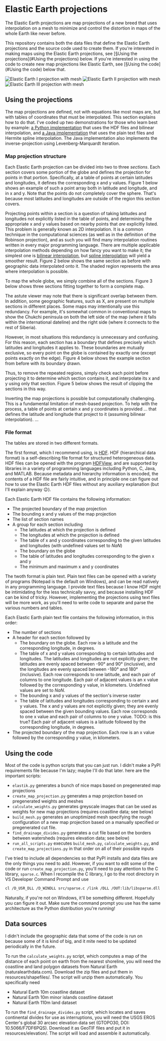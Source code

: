 # Elastic Earth projections

 The Elastic Earth projections are map projections of a new breed that uses
 interpolation on a mesh to minimize and control the distortion in maps of the
 whole Earth like never before.

 This repository contains both the data files that define the Elastic Earth projections
 and the source code used to create them.
 If you're interested in making maps using the Elastic Earth projections,
 see [§Using the projections](#Using the projections) below.
 If you're interested in using the code to create new map projections like Elastic Earth,
 see [§Using the code](#Using the code) below that.

![Elastic Earth I projection with mesh](examples/mesh-1.svg "Elastic Earth I projection with mesh")
![Elastic Earth II projection with mesh](examples/mesh-2.svg "Elastic Earth II projection with mesh")
![Elastic Earth III projection with mesh](examples/mesh-3.svg "Elastic Earth III projection with mesh")

## Using the projections

 The map projections are defined, not with equations like most maps are,
 but with tables of coordinates that must be interpolated.
 This section explains how to do that.
 I've coded up two demonstrations for those who learn best by example:
 [a Python implementation](src/elastik.py)
 that uses the HDF files and bilinear interpolation, and
 [a Java implementation](https://github.com/jkunimune/Map-Projections/blob/master/src/maps/Elastik.java)
 that uses the plain text files and Hermite spline interpolation.
 The Java implementation also implements the inverse-projection using Levenberg-Marquardt iteration.

### Map projection structure

 Each Elastic Earth projection can be divided into two to three *sections*.
 Each section covers some portion of the globe and defines the projection for points in that portion.
 Specifically, at a table of points at certain latitudes and longitudes,
 it defines the corresponding x and y values.
 Figure 1 below shows an example of such a point array both in latitude and longitude, and in x and y.
 Note that the points do not completely cover the sphere.
 That's because most latitudes and longitudes are outside of the region this section covers.

 Projecting points within a section is a question of taking latitudes and longitudes not explicitly listed in the table of points,
 and determining the appropriate x and y values based on nearby points that *are* explicitly listed.
 This problem is generally known as 2D interpolation.
 It is a common technique in the computational sciences (as well as in the definition of the Robinson projection),
 and as such you will find many interpolation routines written in every major programming language.
 There are multiple applicable interpolation methods depending on how fancy you want to make it;
 the simplest one is [bilinear interpolation](), but [spline interpolation]() will yield a smoother result.
 Figure 2 below shows the same section as before with geographic data interpolated onto it.
 The shaded region represents the area where interpolation is possible.

 To map the whole globe, we simply combine all of the sections.
 Figure 3 below shows three sections fitting together to form a complete map.

 The astute viewer may note that there is significant overlap between them.
 In addition, some geographic features, such as X, are present on multiple sections in different places.
 Some maps may intentionally use this redundancy.
 For example, it's somewhat common in conventional maps to show the Chukchi peninsula on both
 the left side of the map (where it falls within the international dateline) and
 the right side (where it connects to the rest of Siberia).

 However, in most situations this redundancy is unnecessary and confusing.
 For this reason, each section has a boundary that defines precisely
 which latitudes and longitudes it applies to.
 These boundaries are mutually exclusive,
 so every point on the globe is contained by exactly one (except points exactly on the edge).
 Figure 4 below shows the example section from before with its boundary drawn.

 Thus, to remove the repeated regions, simply check each point before projecting it
 to determine which section contains it,
 and interpolate its x and y using only that section.
 Figure 5 below shows the result of clipping the sections in this way.

 Inverting the map projections is possible but computationally challenging.
 This is a fundamental limitation of mesh-based projection.
 To help with the process, a table of points at certain x and y coordinates is provided ...
 that defines the latitude and longitude that project to it (assuming bilinear interpolation).
 ...

### File format

 The tables are stored in two different formats.

 The first format, which I recommend using, is [HDF](https://www.hdfgroup.org/solutions/hdf5/).
 HDF (hierarchical data format) is a self-describing file format for structured heterogeneous data.
 HDF files can be opened with the program [HDFView](https://www.hdfgroup.org/downloads/hdfview/),
 and are supported by libraries in a variety of programming languages
 including Python, C, Java, and MATLAB.
 Because metadata and hierarchy information is encoded, the contents of a HDF file are fairly intuitive,
 and in principle one can figure out how to use the Elastic Earth HDF files
 without any auxiliary explanation (but I'll explain anyway 😉).

 Each Elastic Earth HDF file contains the following information:
 - The projected boundary of the map projection
 - The bounding x and y values of the map projection
 - The list of section names
 - A group for each section including
   - The latitudes at which the projection is defined
   - The longitudes at which the projection is defined
   - The table of x and y coordinates corresponding to the given latitudes and longitudes (with undefined values set to *NaN*)
   - The boundary on the globe
   - The table of latitudes and longitudes corresponding to the given x and y
   - The minimum and maximum x and y coordinates

 The twoth format is plain text.
 Plain text files can be opened with a variety of programs (Notepad is the default on Windows),
 and can be read natively in any programming language.
 I provide text files because I know HDF might be intimidating for the less technically savvy,
 and because installing HDF can be kind of tricky.
 However, implementing the projections using text files will be more work,
 as you'll need to write code to separate and parse the various numbers and tables.

 Each Elastic Earth plain text file contains the following information, in this order:
 - The number of sections
 - A header for each section followed by
   - The boundary on the globe. Each row is a latitude and the corresponding longitude, in degrees.
   - The table of x and y values corresponding to certain latitudes and longitudes.
     The latitudes and longitudes are not explicitly given;
     the latitudes are evenly spaced between -90° and 90° (inclusive),
     and the longitudes are evenly spaced between -180° and 180° (inclusive).
     Each row corresponds to one latitude, and each pair of columns to one longitude.
     Each pair of adjacent values is an x value followed by the corresponding y value, in kilometers.
     Undefined values are set to *NaN*.
   - The bounding x and y values of the section's inverse raster
   - The table of latitudes and longitudes corresponding to certain x and y values.
     The x and y values are not explicitly given;
     they are evenly spaced between the given bounding values.
     Each row corresponds to one x value and each pair of columns to one y value. TODO: is this true?
     Each pair of adjacent values is a latitude followed by the corresponding longitude, in degrees.
 - The projected boundary of the map projection.
   Each row is an x value followed by the corresponding y value, in kilometers.

## Using the code

 Most of the code is python scripts that you can just run.
 I didn't make a PyPI requirements file because I'm lazy; maybe I'll do that later.
 here are the important scripts:
 - `elastik.py` generates a bunch of nice maps based on pregenerated map projections
 - `create_map_projection.py` generates a map projection based on pregenerated weights and meshes
 - `calculate_weights.py` generates greyscale images that can be used as weights for new map projections (requires coastline data; see below)
 - `build_mesh.py` generates an unoptimized mesh specifying the rough configuration of a new map projection based on a manually specified or pregenerated cut file.
 - `find_drainage_divides.py` generates a cut file based on the borders between watersheds (requires elevation data; see below)
 - `run_all_scripts.py` executes `build_mesh.py`, `calculate_weights.py`, and `create_map_projections.py` in that order on all of their possible inputs

 I've tried to include all dependencies so that PyPI installs and data files are the only things you need to add.
 However, if you want to edit some of the code or run `create_map_projection.py`,
 you'll need to pay attention to the C library, `sparse.c`.
 When I recompile the C library, I go to the root directory in VS Developer Command Prompt and use
 ~~~bash
 cl /D_USR_DLL /D_WINDLL src/sparse.c /link /DLL /OUT:lib/libsparse.dll
 ~~~
 Naturally, if you're not on Windows, it'll be something different.
 Hopefully you can figure it out.  Make sure the command prompt you use
 has the same architecture as the Python distribution you're running!

## Data sources
 I didn't include the geographic data that some of the code is run on because
 some of it is kind of big, and it mite need to be updated periodically in the
 future.

 To run the `calculate_weights.py` script, which computes a map of the distance of
 each point on earth from the nearest shoreline, you will need the coastline and
 land polygon datasets from Natural Earth (naturalearthdata.com).   Download the
 zip files and put them in resources/shapefiles/.  The script will unzip them automatically.
 You specifically need
 - Natural Earth 10m coastline dataset
 - Natural Earth 10m minor islands coastline dataset
 - Natural Earth 110m land dataset

 To run the `find_drainage_divides.py` script, which locates and saves
 continental divides for use as interruptions, you will need the USGS EROS
 Center's global 30 arcsec elevation data set (GTOPO30, DOI: 10.5066/F7DF6PQS).
 Download it as GeoTIF files and put it in resources/elevation/.  The script will load
 and assemble it automatically.

